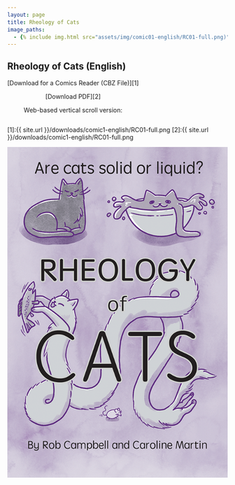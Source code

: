 ```yaml
---
layout: page
title: Rheology of Cats 
image_paths:
  - {% include img.html src="assets/img/comic01-english/RC01-full.png)" alt="front cover" %}
---
```

<div class="col-lg-12 text-center">
	<h2 class="section-heading text-uppercase">Rheology of Cats (English)</h2>
</div>


<div style="text-align: center; display: inline-block;">
  [Download for a Comics Reader (CBZ File)][1]

  [Download PDF][2]

  Web-based vertical scroll version:
</div>


[1]:{{ site.url }}/downloads/comic1-english/RC01-full.png
[2]:{{ site.url }}/downloads/comic1-english/RC01-full.png


<div class="image-column">
  <img src="assets/img/comic01/comic01-english/RC01-full.png"
       alt="Front Cover"
       class="centered-image" />
</div>



